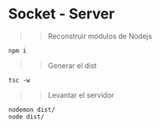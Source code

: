 # Socket - Server

>> Reconstruir módulos de Nodejs
```
npm i
```
>> Generar el dist
```
tsc -w
```
>>Levantar el servidor
```
nodemon dist/
node dist/
```

